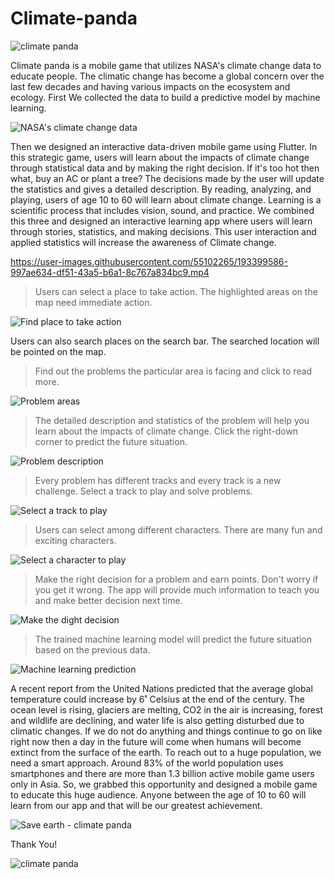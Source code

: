 # Climate-panda
![climate panda](https://user-images.githubusercontent.com/55102265/193399322-73320ae4-ad15-4d25-a723-e4efe957477b.png)

Climate panda is a mobile game that utilizes NASA's climate change data to educate people. The climatic change has become a global concern over the last few decades and having various impacts on the ecosystem and ecology. First We collected the data to build a predictive model by machine learning.

![NASA's climate change data](https://user-images.githubusercontent.com/55102265/193399460-abd1940e-0e32-41c6-9b84-0c5418526475.png)

Then we designed an interactive data-driven mobile game using Flutter. In this strategic game, users will learn about the impacts of climate change through statistical data and by making the right decision. If it's too hot then what, buy an AC or plant a tree? The decisions made by the user will update the statistics and gives a detailed description. By reading, analyzing, and playing, users of age 10 to 60 will learn about climate change. Learning is a scientific process that includes vision, sound, and practice. We combined this three and designed an interactive learning app where users will learn through stories, statistics, and making decisions. This user interaction and applied statistics will increase the awareness of Climate change. 

https://user-images.githubusercontent.com/55102265/193399586-997ae634-df51-43a5-b6a1-8c767a834bc9.mp4



> Users can select a place to take action. The highlighted areas on the map need immediate action.

![Find place to take action](https://user-images.githubusercontent.com/55102265/193399641-e6268988-8179-4d46-a0c4-6b1c44f32a47.png)

Users can also search places on the search bar. The searched location will be pointed on the map.

> Find out the problems the particular area is facing and click to read more.

![Problem areas](https://user-images.githubusercontent.com/55102265/193399673-4e1740bc-fa57-4510-a368-9a2c4a8603fb.png)

> The detailed description and statistics of the problem will help you learn about the impacts of climate change. Click the right-down corner to predict the future situation.

![Problem description](https://user-images.githubusercontent.com/55102265/193399722-056996f9-4761-4a63-8bda-ac0b693c8042.png)

> Every problem has different tracks and every track is a new challenge. Select a track to play and solve problems.

![Select a track to play](https://user-images.githubusercontent.com/55102265/193399785-e135f813-7fd6-4d15-9c56-c9efb82f9b86.png)

> Users can select among different characters. There are many fun and exciting characters.

![Select a character to play](https://user-images.githubusercontent.com/55102265/193399957-972eb099-859b-4fff-a7ec-0ca995ae83a3.png)

> Make the right decision for a problem and earn points. Don't worry if you get it wrong. The app will provide much information to teach you and make better decision next time.

![Make the dight decision](https://user-images.githubusercontent.com/55102265/193399890-fdf29f49-dcb6-4c3f-b4ae-fd3cff78c150.png)

> The trained machine learning model will predict the future situation based on the previous data.

![Machine learning prediction](https://user-images.githubusercontent.com/55102265/193400070-b23e19ac-19a2-40ea-b3e5-6e2f16bacb9b.png)


A recent report from the United Nations predicted that the average global temperature could increase by 6˚ Celsius at the end of the century. The ocean level is rising, glaciers are melting, CO2 in the air is increasing, forest and wildlife are declining, and water life is also getting disturbed due to climatic changes. If we do not do anything and things continue to go on like right now then a day in the future will come when humans will become extinct from the surface of the earth. To reach out to a huge population, we need a smart approach. Around 83% of the world population uses smartphones and there are more than 1.3 billion active mobile game users only in Asia. So, we grabbed this opportunity and designed a mobile game to educate this huge audience. Anyone between the age of 10 to 60 will learn from our app and that will be our greatest achievement.

![Save earth - climate panda](https://user-images.githubusercontent.com/55102265/193400143-44e2ce01-9a04-4e59-bb38-7b46e86e6e0f.png)


Thank You!

![climate panda](https://user-images.githubusercontent.com/55102265/193400188-6b027172-92c2-491a-af81-8ab5778726c8.jpg)
